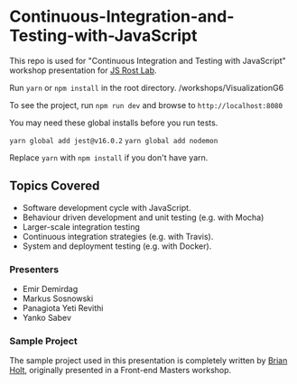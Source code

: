 # Continuous-Integration-and-Testing-with-JavaScript
This repo is used for "Continuous Integration and Testing with JavaScript" workshop presentation for [JS Rost Lab](https://rostlab.org/owiki/index.php/Javascript_technology_2017).

Run `yarn` or `npm install` in the root directory. /workshops/VisualizationG6

To see the project, run `npm run dev` and browse to `http://localhost:8080`

You may need these global installs before you run tests.

`yarn global add jest@v16.0.2`
`yarn global add nodemon`

Replace `yarn` with `npm install` if you don't have yarn.

## Topics Covered

- Software development cycle with JavaScript. 
- Behaviour driven development and unit testing (e.g. with Mocha)
- Larger-scale integration testing
- Continuous integration strategies (e.g. with Travis). 
- System and deployment testing (e.g. with Docker).

### Presenters

- Emir Demirdag
- Markus Sosnowski
- Panagiota Yeti Revithi
- Yanko Sabev

### Sample Project

The sample project used in this presentation is completely written by [Brian Holt](https://github.com/btholt), originally presented in a Front-end Masters workshop.


